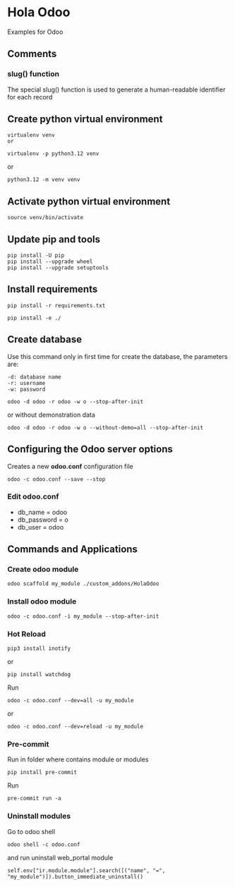 # Hola Odoo

Examples for Odoo

## Comments
### slug() function
The special slug() function is used to generate a human-readable identifier for each record

## Create python virtual environment
```
virtualenv venv
or
```
```
virtualenv -p python3.12 venv
```
or
```
python3.12 -m venv venv
```
## Activate python virtual environment
```
source venv/bin/activate
```
## Update pip and tools
```
pip install -U pip
pip install --upgrade wheel
pip install --upgrade setuptools
```
## Install requirements
```
pip install -r requirements.txt
```
```
pip install -e ./
```
## Create database

Use this command only in first time for create the database, the parameters are:

    -d: database name
    -r: username
    -w: password
```
odoo -d odoo -r odoo -w o --stop-after-init
```
or without demonstration data
```
odoo -d odoo -r odoo -w o --without-demo=all --stop-after-init
```
## Configuring the Odoo server options
Creates a new **odoo.conf** configuration file
```
odoo -c odoo.conf --save --stop
```
### Edit **odoo.conf**
  * db_name = odoo
  * db_password = o
  * db_user = odoo

## Commands and Applications
### Create odoo module
```
odoo scaffold my_module ./custom_addons/HolaOdoo
```
### Install odoo module
```
odoo -c odoo.conf -i my_module --stop-after-init
```
### Hot Reload
```
pip3 install inotify
```
or
```
pip install watchdog
```
Run
```
odoo -c odoo.conf --dev=all -u my_module
```
or
```
odoo -c odoo.conf --dev=reload -u my_module 
```
### Pre-commit
Run in folder where contains module or modules
```
pip install pre-commit
```
Run
```
pre-commit run -a
```
### Uninstall modules
Go to odoo shell
```
odoo shell -c odoo.conf
```
and run uninstall web_portal module
```
self.env["ir.module.module"].search([("name", "=", "my_module")]).button_immediate_uninstall()
```